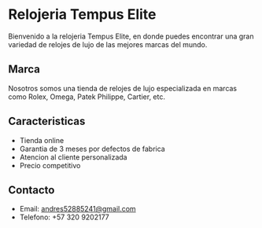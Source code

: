# Relojeria Tempus Elite

Bienvenido a la relojeria Tempus Elite, en donde puedes encontrar una gran variedad de relojes de lujo de las mejores marcas del mundo.

## Marca

Nosotros somos una tienda de relojes de lujo especializada en marcas como Rolex, Omega, Patek Philippe, Cartier, etc.

## Caracteristicas

-   Tienda online
-   Garantia de 3 meses por defectos de fabrica
-   Atencion al cliente personalizada
-   Precio competitivo

## Contacto

-   Email: [andres52885241@gmail.com](mailto:andres52885241@gmail.com)
-   Telefono: +57 320 9202177
